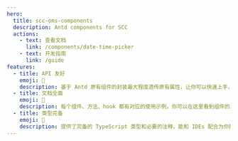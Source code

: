 ```yaml
---
hero:
  title: scc-oms-components
  description: Antd components for SCC
  actions:
    - text: 查看文档
      link: /components/date-time-picker
    - text: 开发指南
      link: /guide
features:
  - title: API 友好
    emoji: 💎
    description: 基于 Antd 原有组件的封装最大程度透传原有属性，让你可以快速上手，降低心智负担
  - title: 文档全面
    emoji: 🌈
    description: 每个组件、方法、hook 都有对应的使用示例，你可以在这里看到组件的具体呈现和适用的场景
  - title: 类型完备
    emoji: 🚀
    description: 提供了完备的 TypeScript 类型和必要的注释，能和 IDEs 配合为你提供较好的开发体验
---
```


